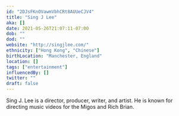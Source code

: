 ```yaml
---
id: "2DJsFKnOVawmVbhCRt8AUUeCJV4"
title: "Sing J Lee"
aka: []
date: 2021-05-26T21:07:11-07:00
dob: ""
dod: ""
website: "http://singjlee.com/"
ethnicity: ["Hong Kong", "Chinese"]
birthLocation: "Manchester, England"
location: []
tags: ["entertainment"]
influencedBy: []
twitter: ""
draft: false
---
```


Sing J. Lee is a director, producer, writer, and artist. He is known for
directing music videos for the Migos and Rich Brian.
